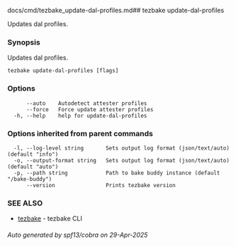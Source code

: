 docs/cmd/tezbake_update-dal-profiles.md## tezbake update-dal-profiles

Updates dal profiles.

### Synopsis

Updates dal profiles.

```
tezbake update-dal-profiles [flags]
```

### Options

```
      --auto    Autodetect attester profiles
      --force   Force update attester profiles
  -h, --help    help for update-dal-profiles
```

### Options inherited from parent commands

```
  -l, --log-level string       Sets output log format (json/text/auto) (default "info")
  -o, --output-format string   Sets output log format (json/text/auto) (default "auto")
  -p, --path string            Path to bake buddy instance (default "/bake-buddy")
      --version                Prints tezbake version
```

### SEE ALSO

* [tezbake](/tezbake/reference/cmd/tezbake)	 - tezbake CLI

###### Auto generated by spf13/cobra on 29-Apr-2025
